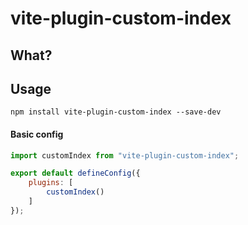 # vite-plugin-custom-index

> 

## What?



## Usage

```shell
npm install vite-plugin-custom-index --save-dev
```

#### Basic config

```javascript
import customIndex from "vite-plugin-custom-index";

export default defineConfig({
    plugins: [
        customIndex()
    ]
});
```
